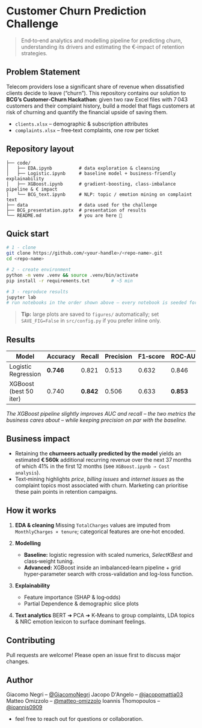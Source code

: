 # Customer Churn Prediction Challenge

> End‑to‑end analytics and modelling pipeline for predicting churn, understanding its drivers and estimating the €‑impact of retention strategies.

&#x20;

## Problem Statement

Telecom providers lose a significant share of revenue when dissatisfied clients decide to leave (“churn”).
This repository contains our solution to **BCG’s Customer‑Churn Hackathon**: given two raw Excel files with 7 043 customers and their complaint history, build a model that flags customers at risk of churning and quantify the financial upside of saving them.

* `clients.xlsx` – demographic & subscription attributes
* `complaints.xlsx` – free‑text complaints, one row per ticket

## Repository layout

```
├── code/
│   ├── EDA.ipynb          # data exploration & cleansing
│   ├── Logistic.ipynb     # baseline model + business‑friendly explainability
│   ├── XGBoost.ipynb      # gradient‑boosting, class‑imbalance pipeline & € impact
│   └── BCG_text.ipynb     # NLP: topic / emotion mining on complaint text
├── data                   # data used for the challenge
├── BCG_presentation.pptx  # presentation of results
└── README.md              # you are here 🚀
```

## Quick start

```bash
# 1 ‑ clone
git clone https://github.com/<your‑handle>/<repo‑name>.git
cd <repo‑name>

# 2 ‑ create environment
python -m venv .venv && source .venv/bin/activate
pip install -r requirements.txt        # ~5 min

# 3 ‑ reproduce results
jupyter lab
# run notebooks in the order shown above – every notebook is seeded for reproducibility
```

> **Tip:** large plots are saved to `figures/` automatically; set `SAVE_FIG=False` in `src/config.py` if you prefer inline only.

## Results

| Model                  | Accuracy  | Recall    | Precision | F1‑score | ROC‑AUC   |
| ---------------------- | --------- | --------- | --------- | -------- | --------- |
| Logistic Regression    | **0.746** | 0.821     | 0.513     | 0.632    | 0.846     |
| XGBoost (best 50 iter) | 0.740     | **0.842** | 0.506     | 0.633    | **0.853** |

*The XGBoost pipeline slightly improves AUC and recall – the two metrics the business cares about – while keeping precision on par with the baseline.*

## Business impact

* Retaining the **churneers actually predicted by the model** yields an estimated **€ 560k** additional recurring revenue over the next 37 months of which 41% in the first 12 months (see `XGBoost.ipynb → Cost analysis`).
* Text‑mining highlights *price*, *billing issues* and *internet issues* as the complaint topics most associated with churn.
  Marketing can prioritise these pain points in retention campaigns.

## How it works

1. **EDA & cleaning**
   Missing `TotalCharges` values are imputed from `MonthlyCharges × tenure`; categorical features are one‑hot encoded.
2. **Modelling**

   * **Baseline:** logistic regression with scaled numerics, *SelectKBest* and class‑weight tuning.
   * **Advanced:** XGBoost inside an imbalanced‑learn pipeline + grid hyper‑parameter search with cross-validation and log-loss function.
3. **Explainability**

   * Feature importance (SHAP & log‑odds)
   * Partial Dependence & demographic slice plots
4. **Text analytics**
   BERT ➜ PCA ➜ K‑Means to group complaints, LDA topics & NRC emotion lexicon to surface dominant feelings.

## Contributing

Pull requests are welcome! Please open an issue first to discuss major changes.

## Author

Giacomo Negri – [@GiacomoNegri](https://github.com/GiacomoNegri)
Jacopo D'Angelo – [@jacopomattia03](https://github.com/jacopomattia03)
Matteo Omizzolo – [@matteo-omizzolo](https://github.com/matteo-omizzolo)
Ioannis Thomopoulos – [@ioannis0909](https://github.com/ioannis0909)
- feel free to reach out for questions or collaboration.
